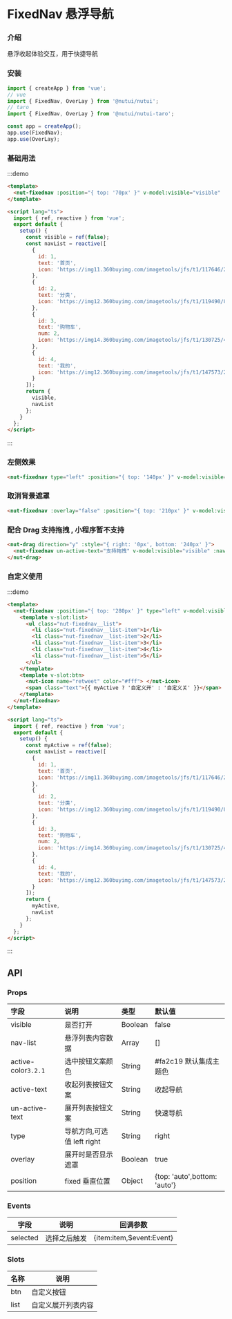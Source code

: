 # FixedNav 悬浮导航

### 介绍

悬浮收起体验交互，用于快捷导航

### 安装

```javascript
import { createApp } from 'vue';
// vue
import { FixedNav, OverLay } from '@nutui/nutui';
// taro
import { FixedNav, OverLay } from '@nutui/nutui-taro';

const app = createApp();
app.use(FixedNav);
app.use(OverLay);
```

### 基础用法

:::demo

```html
<template>
  <nut-fixednav :position="{ top: '70px' }" v-model:visible="visible" :nav-list="navList" />
</template>

<script lang="ts">
  import { ref, reactive } from 'vue';
  export default {
    setup() {
      const visible = ref(false);
      const navList = reactive([
        {
          id: 1,
          text: '首页',
          icon: 'https://img11.360buyimg.com/imagetools/jfs/t1/117646/2/11112/1297/5ef83e95E81d77f05/daf8e3b1c81e3c98.png'
        },
        {
          id: 2,
          text: '分类',
          icon: 'https://img12.360buyimg.com/imagetools/jfs/t1/119490/8/9568/1798/5ef83e95E968c69a6/dd029326f7d5042e.png'
        },
        {
          id: 3,
          text: '购物车',
          num: 2,
          icon: 'https://img14.360buyimg.com/imagetools/jfs/t1/130725/4/3157/1704/5ef83e95Eb976644f/b36c6cfc1cc1a99d.png'
        },
        {
          id: 4,
          text: '我的',
          icon: 'https://img12.360buyimg.com/imagetools/jfs/t1/147573/29/1603/1721/5ef83e94E1393a678/5ddf1695ec989373.png'
        }
      ]);
      return {
        visible,
        navList
      };
    }
  };
</script>
```

:::

### 左侧效果

```html
<nut-fixednav type="left" :position="{ top: '140px' }" v-model:visible="visible" :nav-list="navList" />
```

### 取消背景遮罩

```html
<nut-fixednav :overlay="false" :position="{ top: '210px' }" v-model:visible="visible" :nav-list="navList" />
```

### 配合 Drag 支持拖拽 , 小程序暂不支持

```html
<nut-drag direction="y" :style="{ right: '0px', bottom: '240px' }">
  <nut-fixednav un-active-text="支持拖拽" v-model:visible="visible" :nav-list="navList" />
</nut-drag>
```

### 自定义使用

:::demo

```html
<template>
  <nut-fixednav :position="{ top: '280px' }" type="left" v-model:visible="myActive">
    <template v-slot:list>
      <ul class="nut-fixednav__list">
        <li class="nut-fixednav__list-item">1</li>
        <li class="nut-fixednav__list-item">2</li>
        <li class="nut-fixednav__list-item">3</li>
        <li class="nut-fixednav__list-item">4</li>
        <li class="nut-fixednav__list-item">5</li>
      </ul>
    </template>
    <template v-slot:btn>
      <nut-icon name="retweet" color="#fff"> </nut-icon>
      <span class="text">{{ myActive ? '自定义开' : '自定义关' }}</span>
    </template>
  </nut-fixednav>
</template>

<script lang="ts">
  import { ref, reactive } from 'vue';
  export default {
    setup() {
      const myActive = ref(false);
      const navList = reactive([
        {
          id: 1,
          text: '首页',
          icon: 'https://img11.360buyimg.com/imagetools/jfs/t1/117646/2/11112/1297/5ef83e95E81d77f05/daf8e3b1c81e3c98.png'
        },
        {
          id: 2,
          text: '分类',
          icon: 'https://img12.360buyimg.com/imagetools/jfs/t1/119490/8/9568/1798/5ef83e95E968c69a6/dd029326f7d5042e.png'
        },
        {
          id: 3,
          text: '购物车',
          num: 2,
          icon: 'https://img14.360buyimg.com/imagetools/jfs/t1/130725/4/3157/1704/5ef83e95Eb976644f/b36c6cfc1cc1a99d.png'
        },
        {
          id: 4,
          text: '我的',
          icon: 'https://img12.360buyimg.com/imagetools/jfs/t1/147573/29/1603/1721/5ef83e94E1393a678/5ddf1695ec989373.png'
        }
      ]);
      return {
        myActive,
        navList
      };
    }
  };
</script>
```

:::

## API

### Props

| 字段                | 说明                       | 类型    | 默认值                       |
| :------------------ | :------------------------- | :------ | :--------------------------- |
| visible             | 是否打开                   | Boolean | false                        |
| nav-list            | 悬浮列表内容数据           | Array   | []                           |
| active-color`3.2.1` | 选中按钮文案颜色           | String  | #fa2c19 默认集成主题色       |
| active-text         | 收起列表按钮文案           | String  | 收起导航                     |
| un-active-text      | 展开列表按钮文案           | String  | 快速导航                     |
| type                | 导航方向,可选值 left right | String  | right                        |
| overlay             | 展开时是否显示遮罩         | Boolean | true                         |
| position            | fixed 垂直位置             | Object  | {top: 'auto',bottom: 'auto'} |

### Events

| 字段     | 说明         | 回调参数                 |
| -------- | ------------ | ------------------------ |
| selected | 选择之后触发 | {item:item,$event:Event} |

### Slots

| 名称 | 说明               |
| ---- | ------------------ |
| btn  | 自定义按钮         |
| list | 自定义展开列表内容 |
